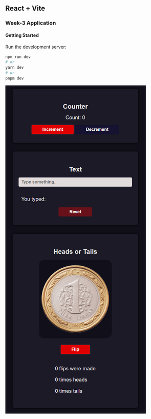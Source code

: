 ## React + Vite
### Week-3 Application
#### Getting Started
Run the development server:

```bash
npm run dev
# or
yarn dev
# or
pnpm dev
```
![Application Image](app-img.png)